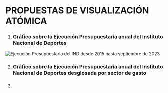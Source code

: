 # PROPUESTAS DE VISUALIZACIÓN ATÓMICA

1) ### Gráfico sobre la Ejecución Presupuestaria anual del Instituto Nacional de Deportes 

<image src="./images/Gráfico de Ejecución presupuestaria IND.png" alt="Ejecución Presupuestaria del IND desde 2015 hasta septiembre de 2023">

2) ### Gráfico sobre la Ejecución Presupuestaria anual del Instituto Nacional de Deportes desglosada por sector de gasto

3) ###

